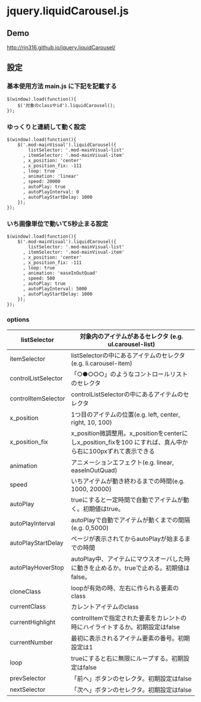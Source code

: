 # jquery.liquidCarousel.js

## Demo
http://rin316.github.io/jquery.liquidCarousel/

## 設定
### 基本使用方法 main.js に下記を記載する
```
$(window).load(function(){
	$('対象のclassやid').liquidCarousel();
});
```

### ゆっくりと連続して動く設定
```
$(window).load(function(){
	$('.mod-mainVisual').liquidCarousel({
	    listSelector: '.mod-mainVisual-list'
	  , itemSelector: '.mod-mainVisual-item'
	  , x_position: 'center'
	  , x_position_fix: -111
	  , loop: true
	  , animation: 'linear'
	  , speed: 20000
	  , autoPlay: true
	  , autoPlayInterval: 0
	  , autoPlayStartDelay: 1000
	});
});
```

### いち画像単位で動いて5秒止まる設定
```
$(window).load(function(){
	$('.mod-mainVisual').liquidCarousel({
	    listSelector: '.mod-mainVisual-list'
	  , itemSelector: '.mod-mainVisual-item'
	  , x_position: 'center'
	  , x_position_fix: -111
	  , loop: true
	  , animation: 'easeInOutQuad'
	  , speed: 500
	  , autoPlay: true
	  , autoPlayInterval: 5000
	  , autoPlayStartDelay: 1000
	});
});
```


### options

listSelector        | 対象内のアイテムがあるセレクタ (e.g. ul.carousel-list)                                       
------------------- | ------------------------------------------------------------------------------
itemSelector        | listSelectorの中にあるアイテムのセレクタ (e.g. li.carousel-item)                            
controlListSelector | 「○●○○○」のようなコントロールリストのセレクタ                                                     
controlItemSelector | controlListSelectorの中にあるアイテムのセレクタ                                             
x_position          | 1つ目のアイテムの位置(e.g. left, center, right, 10, 100)                                
x_position_fix      | x_position微調整用。x_positionをcenterにしx_position_fixを100 にすれば、真ん中から右に100pxずれて表示できる
animation           | アニメーションエフェクト(e.g. linear, easeInOutQuad)                                      
speed               | いちアイテムが動き終わるまでの時間(e.g. 1000, 20000)                                           
autoPlay            | trueにすると一定時間で自動でアイテムが動く。初期値はtrue。                                             
autoPlayInterval    | autoPlayで自動でアイテムが動くまでの間隔(e.g. 0,5000)                                         
autoPlayStartDelay  | ページが表示されてからautoPlayが始まるまでの時間                                                  
autoPlayHoverStop   | autoPlay中、アイテムにマウスオーバした時に動きを止めるか。trueで止める。初期値はfalse。                          
cloneClass          | loopが有効の時、左右に作られる要素のclass                                                     
currentClass        | カレントアイテムのclass                                                                
currentHighlight    | controlItemで指定された要素をカレントの時にハイライトするか。初期設定はfalse                                
currentNumber       | 最初に表示されるアイテム要素の番号。初期設定は1                                                      
loop                | trueにすると右に無限にループする。初期設定はfalse                                                 
prevSelector        | 「前へ」ボタンのセレクタ。初期設定はfalse                                                       
nextSelector        | 「次へ」ボタンのセレクタ。初期設定はfalse                                                       
